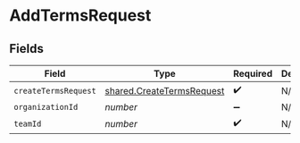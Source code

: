 # AddTermsRequest


## Fields

| Field                                                                         | Type                                                                          | Required                                                                      | Description                                                                   |
| ----------------------------------------------------------------------------- | ----------------------------------------------------------------------------- | ----------------------------------------------------------------------------- | ----------------------------------------------------------------------------- |
| `createTermsRequest`                                                          | [shared.CreateTermsRequest](../../../sdk/models/shared/createtermsrequest.md) | :heavy_check_mark:                                                            | N/A                                                                           |
| `organizationId`                                                              | *number*                                                                      | :heavy_minus_sign:                                                            | N/A                                                                           |
| `teamId`                                                                      | *number*                                                                      | :heavy_check_mark:                                                            | N/A                                                                           |